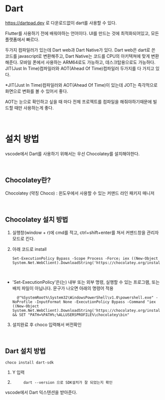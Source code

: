 # Dart

https://dartpad.dev 로 다운로드없이 dart를 사용할 수 있다.

Flutter를 사용하기 전에 배워야하는 언어이다.
UI를 만드는 것에 최적화되어있고, 모든 플랫폼에서 빠르다.

두가지 컴파일러가 있는데 Dart web과 Dart Native가 있다.
Dart web은 dart로 쓴 코드를 javascript로 변환해주고, Dart Native는 코드를 CPU의 아키텍쳐에 맞게 변환해준다. 모바일 폰에서 사용하는 ARM64로도 가능하고, 데스크탑용으로도 가능하다.
JIT(Just In Time)컴파일러와 AOT(Ahead Of Time)컴파일러 두가지를 다 가지고 있다.

\*JIT(Just In Time)컴파일러와 AOT(Ahead Of Time)이 있는데 JOT는 즉각적으로 화면으로 변화를 볼 수 있어서 좋다.

AOT는 눈으로 확인하고 싶을 때 마다 전체 프로젝트를 컴파일을 해줘야하기때문에 빌드할 때만 사용하는게 좋다.

<br/>

# 설치 방법

vscode에서 Dart를 사용하기 위해서는 우선 Chocolatey를 설치해야한다.

<br/>

## Chocolatey란?

Chocolatey (약칭 Choco) : 윈도우에서 사용할 수 있는 커맨드 라인 패키지 매니저

<br/>

## Chocolatey 설치 방법

1.  실행창(window + r)에 cmd를 적고, ctrl+shift+enter를 쳐서 커맨드창을 관리자모드로 킨다.
2.  아래 코드로 install

        Set-ExecutionPolicy Bypass -Scope Process -Force; iex ((New-Object System.Net.WebClient).DownloadString('https://chocolatey.org/install.ps1'))

<br/>

- 'Set-ExecutionPolicy'은(는) 내부 또는 외부 명령, 실행할 수 있는 프로그램, 또는
  배치 파일이 아닙니다. 문구가 나오면 아래의 명령어 적용

        @"%SystemRoot%\System32\WindowsPowerShell\v1.0\powershell.exe" -NoProfile -InputFormat None -ExecutionPolicy Bypass -Command "iex ((New-Object System.Net.WebClient).DownloadString('https://chocolatey.org/install.ps1'))" && SET "PATH=%PATH%;%ALLUSERSPROFILE%\chocolatey\bin"

3. 설치완료 후 choco 입력해서 버전확인

<br/>

## Dart 설치 방법

    choco install dart-sdk

1.  Y 입력
2.          dart --version 으로 SDK설치가 잘 되었는지 확인

vscode에서 Dart 익스텐션을 받아준다.
